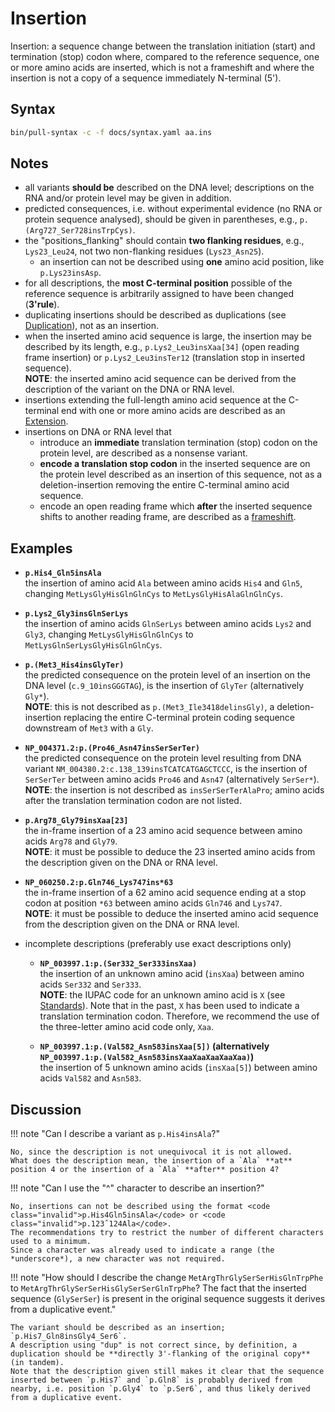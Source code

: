 # Insertion

<!-- ## Definition -->

Insertion: a sequence change between the translation initiation (start) and termination (stop) codon where, compared to the reference sequence, one or more amino acids are inserted, which is not a frameshift and where the insertion is not a copy of a sequence immediately N-terminal (5').

## Syntax

```sh exec="true"
bin/pull-syntax -c -f docs/syntax.yaml aa.ins
```

## Notes

- all variants **should be** described on the DNA level; descriptions on the RNA and/or protein level may be given in addition.
- predicted consequences, i.e. without experimental evidence (no RNA or protein sequence analysed), should be given in parentheses, e.g., `p.(Arg727_Ser728insTrpCys)`.
- the "positions_flanking" should contain **two flanking residues**, e.g., `Lys23_Leu24`, not two non-flanking residues (`Lys23_Asn25`).
    - an insertion can not be described using **one** amino acid position, like <code class="invalid">p.Lys23insAsp</code>.
- for all descriptions, the **most C-terminal position** possible of the reference sequence is arbitrarily assigned to have been changed (**3'rule**).
- duplicating insertions should be described as duplications (see [Duplication](../DNA/duplication.md)), not as an insertion.
- when the inserted amino acid sequence is large, the insertion may be described by its length, e.g., `p.Lys2_Leu3insXaa[34]` (open reading frame insertion) or `p.Lys2_Leu3insTer12` (translation stop in inserted sequence).<br>
  **NOTE**: the inserted amino acid sequence can be derived from the description of the variant on the DNA or RNA level.
- insertions extending the full-length amino acid sequence at the C-terminal end with one or more amino acids are described as an [Extension](extension.md).
- insertions on DNA or RNA level that
    - introduce an **immediate** translation termination (stop) codon on the protein level, are described as a nonsense variant.
    - **encode a translation stop codon** in the inserted sequence are on the protein level described as an insertion of this sequence, not as a deletion-insertion removing the entire C-terminal amino acid sequence.
    - encode an open reading frame which **after** the inserted sequence shifts to another reading frame, are described as a [frameshift](frameshift.md).

## Examples

- **`p.His4_Gln5insAla`**<br>
  the insertion of amino acid <code class="ins">Ala</code> between amino acids `His4` and `Gln5`, changing `MetLysGlyHisGlnGlnCys` to `MetLysGlyHis`<code class="ins">Ala</code>`GlnGlnCys`.

- **`p.Lys2_Gly3insGlnSerLys`**<br>
  the insertion of amino acids <code class="ins">GlnSerLys</code> between amino acids `Lys2` and `Gly3`, changing `MetLysGlyHisGlnGlnCys` to `MetLys`<code class="ins">GlnSerLys</code>`GlyHisGlnGlnCys`.

- **`p.(Met3_His4insGlyTer)`**<br>
  the predicted consequence on the protein level of an insertion on the DNA level (`c.9_10insGGGTAG`), is the insertion of `GlyTer` (alternatively `Gly*`).<br>
  **NOTE**: this is not described as `p.(Met3_Ile3418delinsGly)`, a deletion-insertion replacing the entire C-terminal protein coding sequence downstream of `Met3` with a `Gly`.

- **`NP_004371.2:p.(Pro46_Asn47insSerSerTer)`**<br>
  the predicted consequence on the protein level resulting from DNA variant `NM_004380.2:c.138_139insTCATCATGAGCTCCC`, is the insertion of `SerSerTer` between amino acids `Pro46` and `Asn47` (alternatively `SerSer*`).<br>
  **NOTE**: the insertion is not described as <code class="invalid">insSerSerTerAlaPro</code>; amino acids after the translation termination codon are not listed.

- **`p.Arg78_Gly79insXaa[23]`**<br>
  the in-frame insertion of a 23 amino acid sequence between amino acids `Arg78` and `Gly79`.<br>
  **NOTE**: it must be possible to deduce the 23 inserted amino acids from the description given on the DNA or RNA level.

- **`NP_060250.2:p.Gln746_Lys747ins*63`**<br>
  the in-frame insertion of a 62 amino acid sequence ending at a stop codon at position `*63` between amino acids `Gln746` and `Lys747`.<br>
  **NOTE**: it must be possible to deduce the inserted amino acid sequence from the description given on the DNA or RNA level.

- incomplete descriptions (preferably use exact descriptions only)
    - **`NP_003997.1:p.(Ser332_Ser333insXaa)`**<br>
      the insertion of an unknown amino acid (`insXaa`) between amino acids `Ser332` and `Ser333`.<br>
      **NOTE**: the IUPAC code for an unknown amino acid is `X` (see [Standards](../../background/standards.md)).
      Note that in the past, `X` has been used to indicate a translation termination codon.
      Therefore, we recommend the use of the three-letter amino acid code only, `Xaa`.

    - **`NP_003997.1:p.(Val582_Asn583insXaa[5])` (alternatively `NP_003997.1:p.(Val582_Asn583insXaaXaaXaaXaaXaa)`)**<br>
      the insertion of 5 unknown amino acids (`insXaa[5]`) between amino acids `Val582` and `Asn583`.

## Discussion

!!! note "Can I describe a variant as <code class="invalid">p.His4insAla</code>?"

    No, since the description is not unequivocal it is not allowed.
    What does the description mean, the insertion of a `Ala` **at** position 4 or the insertion of a `Ala` **after** position 4?

!!! note "Can I use the "^" character to describe an insertion?"

    No, insertions can not be described using the format <code class="invalid">p.His4Gln5insAla</code> or <code class="invalid">p.123ˆ124Ala</code>.
    The recommendations try to restrict the number of different characters used to a minimum.
    Since a character was already used to indicate a range (the *underscore*), a new character was not required.

!!! note "How should I describe the change `MetArgThr`<code class="spot1">GlySerSer</code>`HisGlnTrpPhe` to `MetArgThr`<code class="spot1">GlySerSer</code>`His`<code class="ins">GlySerSer</code>`GlnTrpPhe`? The fact that the inserted sequence (<code class="ins">GlySerSer</code>) is present in the original sequence suggests it derives from a duplicative event."

    The variant should be described as an insertion; `p.His7_Gln8insGly4_Ser6`.
    A description using "dup" is not correct since, by definition, a duplication should be **directly 3'-flanking of the original copy** (in tandem).
    Note that the description given still makes it clear that the sequence inserted between `p.His7` and `p.Gln8` is probably derived from nearby, i.e. position `p.Gly4` to `p.Ser6`, and thus likely derived from a duplicative event.
